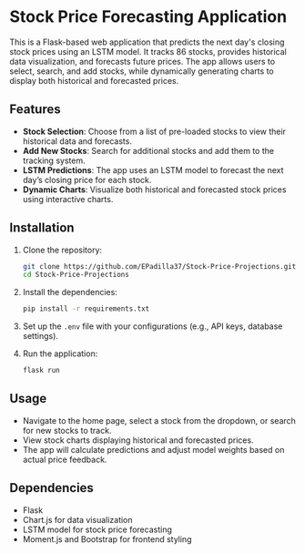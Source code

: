 # Stock Price Forecasting Application

This is a Flask-based web application that predicts the next day's closing stock prices using an LSTM model. It tracks 86 stocks, provides historical data visualization, and forecasts future prices. The app allows users to select, search, and add stocks, while dynamically generating charts to display both historical and forecasted prices.

## Features

- **Stock Selection**: Choose from a list of pre-loaded stocks to view their historical data and forecasts.
- **Add New Stocks**: Search for additional stocks and add them to the tracking system.
- **LSTM Predictions**: The app uses an LSTM model to forecast the next day’s closing price for each stock.
- **Dynamic Charts**: Visualize both historical and forecasted stock prices using interactive charts.

## Installation

1. Clone the repository:

   ```bash
   git clone https://github.com/EPadilla37/Stock-Price-Projections.git
   cd Stock-Price-Projections
   ```

2. Install the dependencies:

   ```bash
   pip install -r requirements.txt
   ```

3. Set up the `.env` file with your configurations (e.g., API keys, database settings).

4. Run the application:

   ```bash
   flask run
   ```

## Usage

- Navigate to the home page, select a stock from the dropdown, or search for new stocks to track.
- View stock charts displaying historical and forecasted prices.
- The app will calculate predictions and adjust model weights based on actual price feedback.

## Dependencies

- Flask
- Chart.js for data visualization
- LSTM model for stock price forecasting
- Moment.js and Bootstrap for frontend styling
